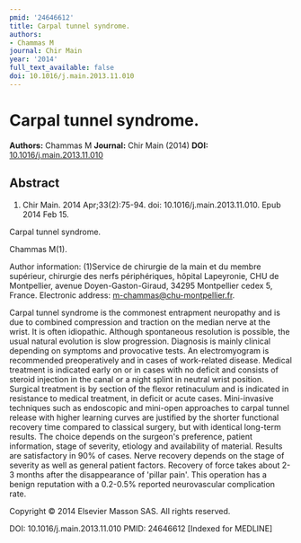```yaml
---
pmid: '24646612'
title: Carpal tunnel syndrome.
authors:
- Chammas M
journal: Chir Main
year: '2014'
full_text_available: false
doi: 10.1016/j.main.2013.11.010
---
```


# Carpal tunnel syndrome.
**Authors:** Chammas M
**Journal:** Chir Main (2014)
**DOI:** [10.1016/j.main.2013.11.010](https://doi.org/10.1016/j.main.2013.11.010)

## Abstract

1. Chir Main. 2014 Apr;33(2):75-94. doi: 10.1016/j.main.2013.11.010. Epub 2014
Feb  15.

Carpal tunnel syndrome.

Chammas M(1).

Author information:
(1)Service de chirurgie de la main et du membre supérieur, chirurgie des nerfs 
périphériques, hôpital Lapeyronie, CHU de Montpellier, avenue 
Doyen-Gaston-Giraud, 34295 Montpellier cedex 5, France. Electronic address: 
m-chammas@chu-montpellier.fr.

Carpal tunnel syndrome is the commonest entrapment neuropathy and is due to 
combined compression and traction on the median nerve at the wrist. It is often 
idiopathic. Although spontaneous resolution is possible, the usual natural 
evolution is slow progression. Diagnosis is mainly clinical depending on 
symptoms and provocative tests. An electromyogram is recommended preoperatively 
and in cases of work-related disease. Medical treatment is indicated early on or 
in cases with no deficit and consists of steroid injection in the canal or a 
night splint in neutral wrist position. Surgical treatment is by section of the 
flexor retinaculum and is indicated in resistance to medical treatment, in 
deficit or acute cases. Mini-invasive techniques such as endoscopic and 
mini-open approaches to carpal tunnel release with higher learning curves are 
justified by the shorter functional recovery time compared to classical surgery, 
but with identical long-term results. The choice depends on the surgeon's 
preference, patient information, stage of severity, etiology and availability of 
material. Results are satisfactory in 90% of cases. Nerve recovery depends on 
the stage of severity as well as general patient factors. Recovery of force 
takes about 2-3 months after the disappearance of 'pillar pain'. This operation 
has a benign reputation with a 0.2-0.5% reported neurovascular complication 
rate.

Copyright © 2014 Elsevier Masson SAS. All rights reserved.

DOI: 10.1016/j.main.2013.11.010
PMID: 24646612 [Indexed for MEDLINE]
